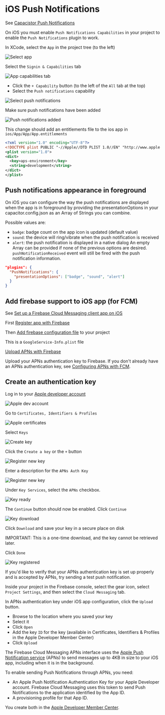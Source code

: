 # iOS Push Notifications

See [Capacistor Push Notifications](https://capacitor.ionicframework.com/docs/apis/push-notifications/)

On iOS you must enable `Push Notifications Capabilities` in your project to enable the `Push Notifications` plugin to work.

In XCode, select the `App` in the project tree (to the left)

![Select app](./images/select-app.png)

Select the `Signin & Capabilities` tab

![App capabilities tab](./images/app-capabilities.png)

- Click the `+ Capability` button (to the left of the `All` tab at the top)
- Select the `Push notifications` capability

![Select push notifications](./images/select-app.png)

Make sure push notifications have been added

![Push notifications added](./images/push-notifications-added.png)

This change should add an entitlements file to the ios app in `ios/App/App/App.entitlements`

```xml
<?xml version="1.0" encoding="UTF-8"?>
<!DOCTYPE plist PUBLIC "-//Apple//DTD PLIST 1.0//EN" "http://www.apple.com/DTDs/PropertyList-1.0.dtd">
<plist version="1.0">
<dict>
  <key>aps-environment</key>
  <string>development</string>
</dict>
</plist>
```

## Push notifications appearance in foreground

On iOS you can configure the way the push notifications are displayed when the app is in foreground by providing the presentationOptions in your capacitor.config.json as an Array of Strings you can combine.

Possible values are:

- `badge`: badge count on the app icon is updated (default value)
- `sound`: the device will ring/vibrate when the push notification is received
- `alert`: the push notification is displayed in a native dialog
  An empty Array can be provided if none of the previous options are desired. `pushNotificationReceived` event will still be fired with the push notification information.

```json
"plugins": {
  "PushNotifications": {
    "presentationOptions": ["badge", "sound", "alert"]
  }
}
```

## Add firebase support to iOS app (for FCM)

See [Set up a Firebase Cloud Messaging client app on iOS](https://firebase.google.com/docs/cloud-messaging/ios/client)

First [Register app with Firebase](https://firebase.google.com/docs/cloud-messaging/ios/client#register-app)

Then [Add firebase configuration file](https://firebase.google.com/docs/cloud-messaging/ios/client#add-config-file) to your project

This is a `GoogleService-Info.plist` file

[Upload APNs with Firebase](https://firebase.google.com/docs/cloud-messaging/ios/client#upload_your_apns_authentication_key)

Upload your APNs authentication key to Firebase. If you don't already have an APNs authentication key, see [Configuring APNs with FCM](https://firebase.google.com/docs/cloud-messaging/ios/certs).

## Create an authentication key

Log in to your [Apple developer account](<(https://developer.apple.com/account/)>)

![Apple dev account](./images/apple-account.png)

Go to `Certificates, Identifiers & Profiles`

![Apple certificates](./images/apple-certificates.png)

Select `Keys`

![Create key](./images/create-key.png)

Click the `Create a key` or the `+` button

![Register new key](./images/register-new-key.png)

Enter a description for the `APNs Auth Key`

![Register new key](./images/register-new-key.png)

Under `Key Services`, select the `APNs` checkbox.

![Key ready](./images/key-ready.png)

The `Continue` button should now be enabled. Click `Continue`

![Key download](./images/key-download.png)

Click `Download` and save your key in a secure place on disk

IMPORTANT: This is a one-time download, and the key cannot be retrieved later.

Click `Done`

![Key registered](./images/key-registered.png)

If you'd like to verify that your APNs authentication key is set up properly and is accepted by APNs, try sending a test push notification.

Inside your project in the Firebase console, select the gear icon, select `Project Settings`, and then select the `Cloud Messaging` tab.

In APNs authentication key under iOS app configuration, click the `Upload` button.

- Browse to the location where you saved your key
- Select it
- Click `Open`
- Add the key `ID` for the key (available in Certificates, Identifiers & Profiles in the Apple Developer Member Center)
- Click `Upload`

The Firebase Cloud Messaging APNs interface uses the [Apple Push Notification service](https://developer.apple.com/notifications/) (APNs) to send messages up to 4KB in size to your iOS app, including when it is in the background.

To enable sending Push Notifications through APNs, you need:

- An Apple Push Notification Authentication Key for your Apple Developer account. Firebase Cloud Messaging uses this token to send Push Notifications to the application identified by the App ID.
- A provisioning profile for that App ID.

You create both in the [Apple Developer Member Center](https://developer.apple.com/account/).
